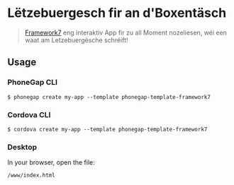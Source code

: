 # Lëtzebuergesch fir an d'Boxentäsch 

> [Framework7](http://www.idangero.us/framework7) eng interaktiv App fir zu all Moment nozeliesen, wéi een waat am Letzebuergësche schréift!
  



## Usage
    
### PhoneGap CLI

    $ phonegap create my-app --template phonegap-template-framework7

### Cordova CLI

    $ cordova create my-app --template phonegap-template-framework7
    
### Desktop

In your browser, open the file:

    /www/index.html


  
